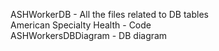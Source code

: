 ASHWorkerDB - All the files related to DB tables\
American Specialty Health - Code\
ASHWorkersDBDiagram - DB diagram
